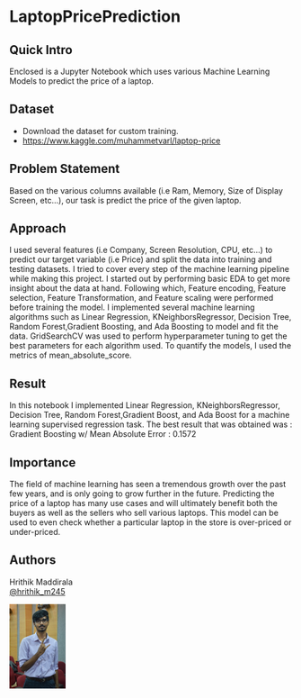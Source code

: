 # LaptopPricePrediction

## Quick Intro
Enclosed is a Jupyter Notebook which uses various Machine Learning Models to predict the price of a laptop.

## Dataset
* Download the dataset for custom training.
* https://www.kaggle.com/muhammetvarl/laptop-price 

## Problem Statement
Based on the various columns available (i.e Ram, Memory, Size of Display Screen, etc...), our task is predict the price of the given laptop.                                                                                                                                     
## Approach
I used several features (i.e Company, Screen Resolution, CPU, etc...) to predict our target variable (i.e Price) and split the data into training and testing datasets.
I tried to cover every step of the machine learning pipeline while making this project. I started out by performing basic EDA to get more insight about the data at hand. Following which, Feature encoding, Feature selection, Feature Transformation, and Feature scaling were performed before training the model. I implemented several machine learning algorithms such as Linear Regression, KNeighborsRegressor, Decision Tree, Random Forest,Gradient Boosting, and Ada Boosting to model and fit the data. GridSearchCV was used to perform hyperparameter tuning to get the best parameters for each algorithm used. To quantify the models, I used the metrics of mean_absolute_score.

## Result
In this notebook I implemented Linear Regression, KNeighborsRegressor, Decision Tree, Random Forest,Gradient Boost, and Ada Boost for a machine learning supervised regression task. The best result that was obtained was : Gradient Boosting w/ Mean Absolute Error : 0.1572

## Importance
The field of machine learning has seen a tremendous growth over the past few years, and is only going to grow further in the future. 
Predicting the price of a laptop has many use cases and will ultimately benefit both the buyers as well as the sellers who sell various laptops. This model can be used to even check whether a particular laptop in the store is over-priced or under-priced.

## Authors

Hrithik Maddirala  
[@hrithik_m245](https://www.linkedin.com/in/hrithik-maddirala/)


<img src="DSC_0037-01-01.jpeg" width="100">
